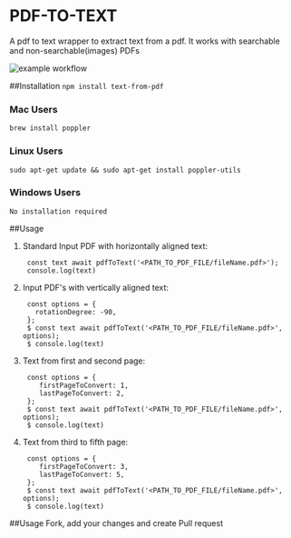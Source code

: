 # PDF-TO-TEXT
A pdf to text wrapper to extract text from a pdf. It works with searchable and non-searchable(images) PDFs

![example workflow](https://github.com/fasatrix/pdf-to-text/actions/workflows/pdfToText.yaml/badge.svg)

##Installation
`npm install text-from-pdf`
### Mac Users
`brew install poppler`

### Linux Users
`sudo apt-get update && sudo apt-get install poppler-utils`

### Windows Users
`No installation required`

##Usage
1) Standard Input PDF with horizontally aligned text:      
      ```
       const text await pdfToText('<PATH_TO_PDF_FILE/fileName.pdf>');
       console.log(text)
     ```
2)  Input PDF's with vertically aligned text:
       ```  
        const options = {
          rotationDegree: -90,
        };
        $ const text await pdfToText('<PATH_TO_PDF_FILE/fileName.pdf>', options);
        $ console.log(text)
       ```
3)  Text from first and second page:
       ```  
        const options = {
           firstPageToConvert: 1,
           lastPageToConvert: 2,
        };
        $ const text await pdfToText('<PATH_TO_PDF_FILE/fileName.pdf>', options);
        $ console.log(text)
       ```
4)  Text from third to fifth page:
       ```  
        const options = {
           firstPageToConvert: 3,
           lastPageToConvert: 5,
        };
        $ const text await pdfToText('<PATH_TO_PDF_FILE/fileName.pdf>', options);
        $ console.log(text)
       ```
##Usage
Fork, add your changes and create Pull request 

       
